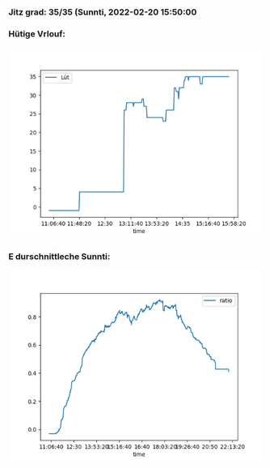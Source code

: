 ### Jitz grad: 35/35 (Sunnti, 2022-02-20 15:50:00

### Hütige Vrlouf:
![Graph](Today.png)

### E durschnittleche Sunnti:
![Graph](Sunnti.png)